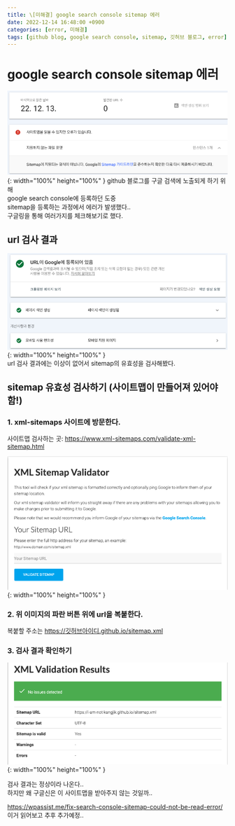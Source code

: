 ```yaml
---
title: \[미해결] google search console sitemap 에러
date: 2022-12-14 16:48:00 +0900
categories: [error, 미해결]
tags: [github blog, google search console, sitemap, 깃허브 블로그, error]     # TAG names should always be lowercase
---
```


# google search console sitemap 에러   
![url-check](/assets/img/google-searchconsole-error.png){: width="100%" height="100%" }
github 블로그를 구글 검색에 노출되게 하기 위해    
google search console에 등록하던 도중   
sitemap을 등록하는 과정에서 에러가 발생했다..   
구글링을 통해 여러가지를 체크해보기로 했다.
   

## url 검사 결과
![url-check](/assets/img/urlOk.png){: width="100%" height="100%" }   
url 검사 결과에는 이상이 없어서 sitemap의  유효성을 검사해봤다.   

## sitemap 유효성 검사하기 (사이트맵이 만들어져 있어야함!)
### 1. xml-sitemaps 사이트에 방문한다.
사이트맵 검사하는 곳: <https://www.xml-sitemaps.com/validate-xml-sitemap.html>

![visit-xml-sitemap](/assets/img/xml-sitemaps1.png){: width="100%" height="100%" }   
### 2. 위 이미지의 파란 버튼 위에 url을 복붙한다.
복붙할 주소는 https://깃허브아이디.github.io/sitemap.xml

### 3. 검사 결과 확인하기
![check-xml-sitemap](/assets/img/xml-sitemaps2.png){: width="100%" height="100%" } 

검사 결과는 정상이라 나온다..   
하지만 왜 구글신은 이 사이트맵을 받아주지 않는 것일까..



<https://wpassist.me/fix-search-console-sitemap-could-not-be-read-error/>   
이거 읽어보고 추후 추가예정..